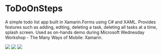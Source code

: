 # ToDoOnSteps

A simple todo list app built in Xamarin.Forms using C# and XAML. Provides festures such as adding, editing, deleting a task, deleting all tasks at a time, splash screen. Used as on-hands demo during Microsoft Wednesday Workshop - The Many Ways of Mobile: Xamarin.

![](https://github.com/cristysandu/ToDoOnSteps/blob/master/Images/Image.29.38-1.jpeg)
![](https://github.com/cristysandu/ToDoOnSteps/blob/master/Images/Image.29.38.jpeg)
![](https://github.com/cristysandu/ToDoOnSteps/blob/master/Images/Image.35.00.jpeg)
